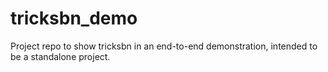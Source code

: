 # tricksbn_demo

Project repo to show tricksbn in an end-to-end demonstration, intended to be a standalone project.